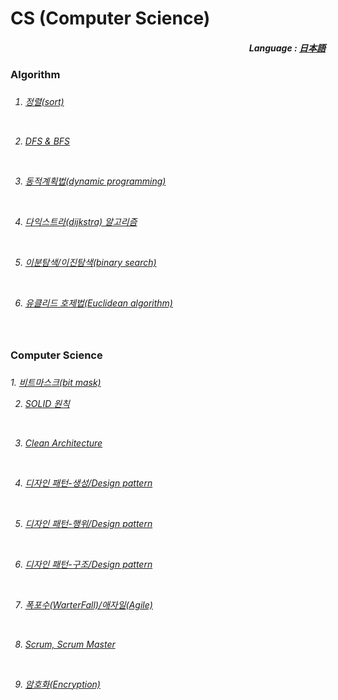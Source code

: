 # CS (Computer Science)

<div align="right">
  <h5>
    Language : 
    <a href="JP.md">日本語</a> 
  </h5>
</div>

  
<h3>Algorithm<h3>    
  
<h6>  
  
1. <a href="kr/1 - 정렬.md">정렬(sort)</a> 
 
<br> 

2. <a href="kr/2 - DFS & BFS.md">DFS & BFS</a> <br>

<br>

3. <a href="kr/3 - 동적 계획법.md">동적계획법(dynamic programming) </a>

<br>

4. <a href="kr/6 - 다익스트라.md">다익스트라(dijkstra) 알고리즘</a> 

<br>

5. <a href="kr/8 - 이분 탐색.md">이분탐색/이진탐색(binary search)</a>

<br>

6. <a href="kr/9 - 유클리드 호제법.md">유클리드 호제법(Euclidean algorithm)</a>
 
<br>

</h6>

<h3>Computer Science<h3>   
  
<h6> 
1. <a href="kr/7 - 비트마스크.md">비트마스크(bit mask)</a> 

<br>

2. <a href="kr/5 - SOLID 원칙.md">SOLID 원칙</a> 
 
<br>

3. <a href="kr/4 - clean architecture.md">Clean Architecture</a>

<br>
  
4. <a href="kr/10 - 디자인 패턴(생성).md">디자인 패턴-생성/Design pattern</a>

<br>

5. <a href="kr/11 - 디자인 패턴(행위).md">디자인 패턴-행위/Design pattern</a>
  
<br>
  
6. <a href="kr/12 - 디자인 패턴(구조).md">디자인 패턴-구조/Design pattern</a>

<br>
  
7. <a href="kr/13 - 폭포수(WarterFall)and애자일(Agile).md">폭포수(WarterFall)/애자일(Agile)</a> 

<br>

8. <a href="kr/14 - ScrumAndScrumMaster.md">Scrum, Scrum Master</a>

<br>

9. <a href="kr/15 - 암호화.md">암호화(Encryption)</a>

</h6> 
